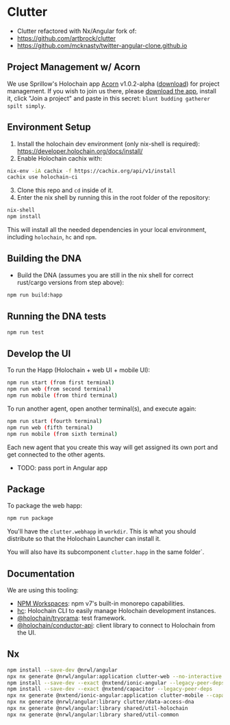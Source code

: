 
# Clutter

- Clutter refactored with Nx/Angular fork of:
- https://github.com/artbrock/clutter
- https://github.com/mcknasty/twitter-angular-clone.github.io

## Project Management w/ Acorn

We use Sprillow's Holochain app [Acorn](https://github.com/lightningrodlabs/acorn) v1.0.2-alpha ([download](https://github.com/lightningrodlabs/acorn/releases/tag/v1.0.2-alpha)) for project management. If you wish to join us there, please [download the app](https://github.com/lightningrodlabs/acorn/releases/tag/v1.0.2-alpha), install it, click "Join a project" and paste in this secret: `blunt budding gatherer spilt simply`.

## Environment Setup

1. Install the holochain dev environment (only nix-shell is required): https://developer.holochain.org/docs/install/
2. Enable Holochain cachix with:

```bash
nix-env -iA cachix -f https://cachix.org/api/v1/install
cachix use holochain-ci
```

3. Clone this repo and `cd` inside of it.
4. Enter the nix shell by running this in the root folder of the repository: 

```bash
nix-shell
npm install
```

This will install all the needed dependencies in your local environment, including `holochain`, `hc` and `npm`.

## Building the DNA

- Build the DNA (assumes you are still in the nix shell for correct rust/cargo versions from step above):

```bash
npm run build:happ
```

## Running the DNA tests

```bash
npm run test
```

## Develop the UI

To run the Happ (Holochain + web UI + mobile UI):

``` bash
npm run start (from first terminal)
npm run web (from second terminal)
npm run mobile (from third terminal)
```

To run another agent, open another terminal(s), and execute again:

```bash
npm run start (fourth terminal)
npm run web (fifth terminal)
npm run mobile (from sixth terminal)
```

Each new agent that you create this way will get assigned its own port and get connected to the other agents.
- TODO: pass port in Angular app

## Package

To package the web happ:

``` bash
npm run package
```

You'll have the `clutter.webhapp` in `workdir`. This is what you should distribute so that the Holochain Launcher can install it.

You will also have its subcomponent `clutter.happ` in the same folder`.

## Documentation

We are using this tooling:

- [NPM Workspaces](https://docs.npmjs.com/cli/v7/using-npm/workspaces/): npm v7's built-in monorepo capabilities.
- [hc](https://github.com/holochain/holochain/tree/develop/crates/hc): Holochain CLI to easily manage Holochain development instances.
- [@holochain/tryorama](https://www.npmjs.com/package/@holochain/tryorama): test framework.
- [@holochain/conductor-api](https://www.npmjs.com/package/@holochain/conductor-api): client library to connect to Holochain from the UI.

## Nx

```bash
npm install --save-dev @nrwl/angular
npx nx generate @nrwl/angular:application clutter-web --no-interactive
npm install --save-dev --exact @nxtend/ionic-angular --legacy-peer-deps
npm install --save-dev --exact @nxtend/capacitor --legacy-peer-deps
npx nx generate @nxtend/ionic-angular:application clutter-mobile --capacitor false
npx nx generate @nrwl/angular:library clutter/data-access-dna
npx nx generate @nrwl/angular:library shared/util-holochain
npx nx generate @nrwl/angular:library shared/util-common
```